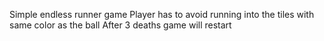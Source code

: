 Simple endless runner game
Player has to avoid running into the tiles with same color as the ball
After 3 deaths game will restart
